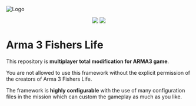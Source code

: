 ![Logo](https://www.arma3fisherslife.net/ressources/images/logo_black.png)
<p align="center"><img src="https://img.shields.io/badge/A3FL%20%20VERSION-3.0.6-yellowgreen.svg?longCache=true&style=for-the-badge" />
  <img src="https://img.shields.io/badge/A3FL%20%20Branch-Stable-yellow.svg?longCache=true&style=for-the-badge" /></p>

# Arma 3 Fishers Life

This repository is **multiplayer total modification for ARMA3 game**.

You are not allowed to use this framework without the explicit permission of the creators of Arma 3 Fishers Life.

The framework is **highly configurable** with the use of many configuration files in the mission which can custom the gameplay as much as you like.
